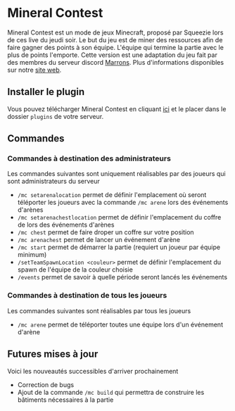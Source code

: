 # Mineral Contest
Mineral Contest est un mode de jeux Minecraft, proposé par Squeezie lors de ces live du jeudi soir. Le but du jeu est de miner des ressources afin de faire gagner des points à son équipe. L'équipe qui termine la partie avec le plus de points l'emporte.
Cette version est une adaptation du jeu fait par des membres du serveur discord [Marrons](https://discord.gg/jyGaS2W).
Plus d'informations disponibles sur notre [site web](https://mineral-contest.netlify.app/).

## Installer le plugin
Vous pouvez télécharger Mineral Contest en cliquant [ici](https://github.com/kaq666/mineral-contest/releases/download/v1.0.0/mineral-contest.jar) et le placer dans le dossier `plugins` de votre serveur.

## Commandes

### Commandes à destination des administrateurs
Les commandes suivantes sont uniquement réalisables par des joueurs qui sont administrateurs du serveur

 - `/mc setarenalocation` permet de définir l'emplacement où seront téléporter les joueurs avec la commande `/mc arene` lors des événements d'arènes
 - `/mc setarenachestlocation` permet de définir l'emplacement du coffre de lors des événements d'arènes 
 - `/mc chest` permet de faire droper un coffre sur votre position
 - `/mc arenachest` permet de lancer un événement d'arène 
 - `/mc start` permet de démarrer la partie (requiert un joueur par équipe minimum)
 - `/setTeamSpawnLocation <couleur>` permet de définir l'emplacement du spawn de l'équipe de la couleur choisie
 - `/events` permet de savoir à quelle période seront lancés les événements

### Commandes à destination de tous les joueurs
Les commandes suivantes sont réalisables par tous les joueurs

 - `/mc arene` permet de téléporter toutes une équipe lors d'un événement d'arène

## Futures mises à jour
Voici les nouveautés successibles d'arriver prochainement

 - Correction de bugs
 - Ajout de la commande `/mc build` qui permettra de construire les bâtiments nécessaires à la partie
